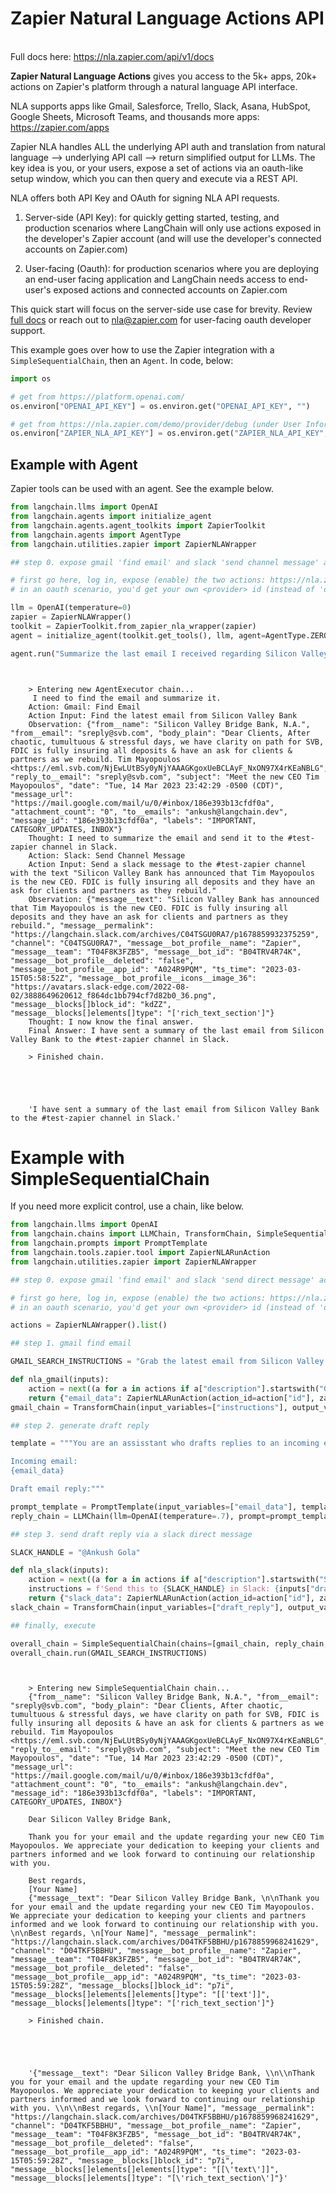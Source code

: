 # Zapier Natural Language Actions API
\
Full docs here: https://nla.zapier.com/api/v1/docs

**Zapier Natural Language Actions** gives you access to the 5k+ apps, 20k+ actions on Zapier's platform through a natural language API interface.

NLA supports apps like Gmail, Salesforce, Trello, Slack, Asana, HubSpot, Google Sheets, Microsoft Teams, and thousands more apps: https://zapier.com/apps

Zapier NLA handles ALL the underlying API auth and translation from natural language --> underlying API call --> return simplified output for LLMs. The key idea is you, or your users, expose a set of actions via an oauth-like setup window, which you can then query and execute via a REST API.

NLA offers both API Key and OAuth for signing NLA API requests.

1. Server-side (API Key): for quickly getting started, testing, and production scenarios where LangChain will only use actions exposed in the developer's Zapier account (and will use the developer's connected accounts on Zapier.com)

2. User-facing (Oauth): for production scenarios where you are deploying an end-user facing application and LangChain needs access to end-user's exposed actions and connected accounts on Zapier.com

This quick start will focus on the server-side use case for brevity. Review [full docs](https://nla.zapier.com/api/v1/docs) or reach out to nla@zapier.com for user-facing oauth developer support.

This example goes over how to use the Zapier integration with a `SimpleSequentialChain`, then an `Agent`.
In code, below:

<!-- WARNING: THIS FILE WAS AUTOGENERATED! DO NOT EDIT! Instead, edit the notebook w/the location & name as this file. -->


```python
import os

# get from https://platform.openai.com/
os.environ["OPENAI_API_KEY"] = os.environ.get("OPENAI_API_KEY", "")

# get from https://nla.zapier.com/demo/provider/debug (under User Information, after logging in): 
os.environ["ZAPIER_NLA_API_KEY"] = os.environ.get("ZAPIER_NLA_API_KEY", "")
```

## Example with Agent
Zapier tools can be used with an agent. See the example below.


```python
from langchain.llms import OpenAI
from langchain.agents import initialize_agent
from langchain.agents.agent_toolkits import ZapierToolkit
from langchain.agents import AgentType
from langchain.utilities.zapier import ZapierNLAWrapper
```


```python
## step 0. expose gmail 'find email' and slack 'send channel message' actions

# first go here, log in, expose (enable) the two actions: https://nla.zapier.com/demo/start -- for this example, can leave all fields "Have AI guess"
# in an oauth scenario, you'd get your own <provider> id (instead of 'demo') which you route your users through first
```


```python
llm = OpenAI(temperature=0)
zapier = ZapierNLAWrapper()
toolkit = ZapierToolkit.from_zapier_nla_wrapper(zapier)
agent = initialize_agent(toolkit.get_tools(), llm, agent=AgentType.ZERO_SHOT_REACT_DESCRIPTION, verbose=True)
```


```python
agent.run("Summarize the last email I received regarding Silicon Valley Bank. Send the summary to the #test-zapier channel in slack.")
```

<CodeOutputBlock lang="python">

```
    
    
    > Entering new AgentExecutor chain...
     I need to find the email and summarize it.
    Action: Gmail: Find Email
    Action Input: Find the latest email from Silicon Valley Bank
    Observation: {"from__name": "Silicon Valley Bridge Bank, N.A.", "from__email": "sreply@svb.com", "body_plain": "Dear Clients, After chaotic, tumultuous & stressful days, we have clarity on path for SVB, FDIC is fully insuring all deposits & have an ask for clients & partners as we rebuild. Tim Mayopoulos <https://eml.svb.com/NjEwLUtBSy0yNjYAAAGKgoxUeBCLAyF_NxON97X4rKEaNBLG", "reply_to__email": "sreply@svb.com", "subject": "Meet the new CEO Tim Mayopoulos", "date": "Tue, 14 Mar 2023 23:42:29 -0500 (CDT)", "message_url": "https://mail.google.com/mail/u/0/#inbox/186e393b13cfdf0a", "attachment_count": "0", "to__emails": "ankush@langchain.dev", "message_id": "186e393b13cfdf0a", "labels": "IMPORTANT, CATEGORY_UPDATES, INBOX"}
    Thought: I need to summarize the email and send it to the #test-zapier channel in Slack.
    Action: Slack: Send Channel Message
    Action Input: Send a slack message to the #test-zapier channel with the text "Silicon Valley Bank has announced that Tim Mayopoulos is the new CEO. FDIC is fully insuring all deposits and they have an ask for clients and partners as they rebuild."
    Observation: {"message__text": "Silicon Valley Bank has announced that Tim Mayopoulos is the new CEO. FDIC is fully insuring all deposits and they have an ask for clients and partners as they rebuild.", "message__permalink": "https://langchain.slack.com/archives/C04TSGU0RA7/p1678859932375259", "channel": "C04TSGU0RA7", "message__bot_profile__name": "Zapier", "message__team": "T04F8K3FZB5", "message__bot_id": "B04TRV4R74K", "message__bot_profile__deleted": "false", "message__bot_profile__app_id": "A024R9PQM", "ts_time": "2023-03-15T05:58:52Z", "message__bot_profile__icons__image_36": "https://avatars.slack-edge.com/2022-08-02/3888649620612_f864dc1bb794cf7d82b0_36.png", "message__blocks[]block_id": "kdZZ", "message__blocks[]elements[]type": "['rich_text_section']"}
    Thought: I now know the final answer.
    Final Answer: I have sent a summary of the last email from Silicon Valley Bank to the #test-zapier channel in Slack.
    
    > Finished chain.





    'I have sent a summary of the last email from Silicon Valley Bank to the #test-zapier channel in Slack.'
```

</CodeOutputBlock>

# Example with SimpleSequentialChain
If you need more explicit control, use a chain, like below.


```python
from langchain.llms import OpenAI
from langchain.chains import LLMChain, TransformChain, SimpleSequentialChain
from langchain.prompts import PromptTemplate
from langchain.tools.zapier.tool import ZapierNLARunAction
from langchain.utilities.zapier import ZapierNLAWrapper
```


```python
## step 0. expose gmail 'find email' and slack 'send direct message' actions

# first go here, log in, expose (enable) the two actions: https://nla.zapier.com/demo/start -- for this example, can leave all fields "Have AI guess"
# in an oauth scenario, you'd get your own <provider> id (instead of 'demo') which you route your users through first

actions = ZapierNLAWrapper().list()
```


```python
## step 1. gmail find email

GMAIL_SEARCH_INSTRUCTIONS = "Grab the latest email from Silicon Valley Bank"

def nla_gmail(inputs):
    action = next((a for a in actions if a["description"].startswith("Gmail: Find Email")), None)
    return {"email_data": ZapierNLARunAction(action_id=action["id"], zapier_description=action["description"], params_schema=action["params"]).run(inputs["instructions"])}
gmail_chain = TransformChain(input_variables=["instructions"], output_variables=["email_data"], transform=nla_gmail)
```


```python
## step 2. generate draft reply

template = """You are an assisstant who drafts replies to an incoming email. Output draft reply in plain text (not JSON).

Incoming email:
{email_data}

Draft email reply:"""

prompt_template = PromptTemplate(input_variables=["email_data"], template=template)
reply_chain = LLMChain(llm=OpenAI(temperature=.7), prompt=prompt_template)
```


```python
## step 3. send draft reply via a slack direct message

SLACK_HANDLE = "@Ankush Gola"

def nla_slack(inputs):
    action = next((a for a in actions if a["description"].startswith("Slack: Send Direct Message")), None)
    instructions = f'Send this to {SLACK_HANDLE} in Slack: {inputs["draft_reply"]}'
    return {"slack_data": ZapierNLARunAction(action_id=action["id"], zapier_description=action["description"], params_schema=action["params"]).run(instructions)}
slack_chain = TransformChain(input_variables=["draft_reply"], output_variables=["slack_data"], transform=nla_slack)
```


```python
## finally, execute

overall_chain = SimpleSequentialChain(chains=[gmail_chain, reply_chain, slack_chain], verbose=True)
overall_chain.run(GMAIL_SEARCH_INSTRUCTIONS)
```

<CodeOutputBlock lang="python">

```
    
    
    > Entering new SimpleSequentialChain chain...
    {"from__name": "Silicon Valley Bridge Bank, N.A.", "from__email": "sreply@svb.com", "body_plain": "Dear Clients, After chaotic, tumultuous & stressful days, we have clarity on path for SVB, FDIC is fully insuring all deposits & have an ask for clients & partners as we rebuild. Tim Mayopoulos <https://eml.svb.com/NjEwLUtBSy0yNjYAAAGKgoxUeBCLAyF_NxON97X4rKEaNBLG", "reply_to__email": "sreply@svb.com", "subject": "Meet the new CEO Tim Mayopoulos", "date": "Tue, 14 Mar 2023 23:42:29 -0500 (CDT)", "message_url": "https://mail.google.com/mail/u/0/#inbox/186e393b13cfdf0a", "attachment_count": "0", "to__emails": "ankush@langchain.dev", "message_id": "186e393b13cfdf0a", "labels": "IMPORTANT, CATEGORY_UPDATES, INBOX"}
    
    Dear Silicon Valley Bridge Bank, 
    
    Thank you for your email and the update regarding your new CEO Tim Mayopoulos. We appreciate your dedication to keeping your clients and partners informed and we look forward to continuing our relationship with you. 
    
    Best regards, 
    [Your Name]
    {"message__text": "Dear Silicon Valley Bridge Bank, \n\nThank you for your email and the update regarding your new CEO Tim Mayopoulos. We appreciate your dedication to keeping your clients and partners informed and we look forward to continuing our relationship with you. \n\nBest regards, \n[Your Name]", "message__permalink": "https://langchain.slack.com/archives/D04TKF5BBHU/p1678859968241629", "channel": "D04TKF5BBHU", "message__bot_profile__name": "Zapier", "message__team": "T04F8K3FZB5", "message__bot_id": "B04TRV4R74K", "message__bot_profile__deleted": "false", "message__bot_profile__app_id": "A024R9PQM", "ts_time": "2023-03-15T05:59:28Z", "message__blocks[]block_id": "p7i", "message__blocks[]elements[]elements[]type": "[['text']]", "message__blocks[]elements[]type": "['rich_text_section']"}
    
    > Finished chain.





    '{"message__text": "Dear Silicon Valley Bridge Bank, \\n\\nThank you for your email and the update regarding your new CEO Tim Mayopoulos. We appreciate your dedication to keeping your clients and partners informed and we look forward to continuing our relationship with you. \\n\\nBest regards, \\n[Your Name]", "message__permalink": "https://langchain.slack.com/archives/D04TKF5BBHU/p1678859968241629", "channel": "D04TKF5BBHU", "message__bot_profile__name": "Zapier", "message__team": "T04F8K3FZB5", "message__bot_id": "B04TRV4R74K", "message__bot_profile__deleted": "false", "message__bot_profile__app_id": "A024R9PQM", "ts_time": "2023-03-15T05:59:28Z", "message__blocks[]block_id": "p7i", "message__blocks[]elements[]elements[]type": "[[\'text\']]", "message__blocks[]elements[]type": "[\'rich_text_section\']"}'
```

</CodeOutputBlock>
